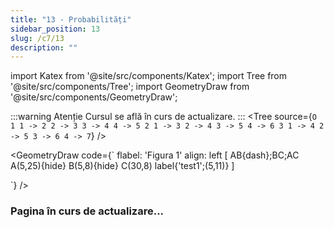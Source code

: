```yaml
---
title: "13 - Probabilități"
sidebar_position: 13
slug: /c7/13
description: ""
---
```

import Katex from '@site/src/components/Katex';
import Tree from '@site/src/components/Tree';
import GeometryDraw from '@site/src/components/GeometryDraw';

:::warning Atenție
Cursul se află în curs de actualizare.
:::
<Tree source={`
    O 
        1
                1 -> 2
                2 -> 3
                3 -> 4
                4 -> 5
        2
                1 -> 3
                2 -> 4
                3 -> 5
                4 -> 6
        3
                1 -> 4
                2 -> 5
                3 -> 6
                4 -> 7
`} />

<GeometryDraw code={`
flabel: 'Figura 1'
align: left
[
AB{dash};BC;AC
A(5,25){hide}
B(5,8){hide}
C(30,8)
label{'test1';(5,11)}
]

`} />


### Pagina în curs de actualizare...